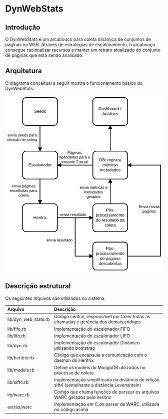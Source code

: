 # DynWebStats

## Introdução

O DynWebStats é um arcabouço para coleta dinâmica de conjuntos de páginas na WEB. Através de estratégias de escalonamento, o arcabouço consegue racionalizar recursos e manter um retrato atualizado do conjunto de páginas que está sendo analisado.

## Arquitetura

O diagrama conceitual a seguir mostra o funcionamento básico do DynWebStats:

![alt text](docs/arquitetura.svg)


## Descrição estrutural

Os seguintes arquivos são utilizados no sistema:

|         Arquivo        |                                  Descrição                                            |
|:-----------------------|:--------------------------------------------------------------------------------------|
| lib/dyn\_web\_stats.rb | Código central, responsável por fazer todas as chamadas e gerência dos demais códigos |
| lib/fifo.rb            | Implementação do escalonador FIFO |
| lib/lifo.rb            | Implementação do escalonador LIFO |
| lib/dyn.rb             | Implementação do escalonador Dinâmico utilizando bootstrap |
| lib/heritrix.rb        | Código que encapsula a comunicação com o daemon do Heritrix |
| lib/models.rb          | Define os models do MongoDB utilizados no processo de coleta |
| lib/sift4.rb           | Implementação simplificada da distância de edição sift4 (semelhante à distância Levenshtein) |
| lib/warc.rb            | Código que chama funções de parsear os arquivos WARC gerados pelo heritrix                   |
| extras/warc            | Implementação em C do parser de WARC, utilizada no código acima |
